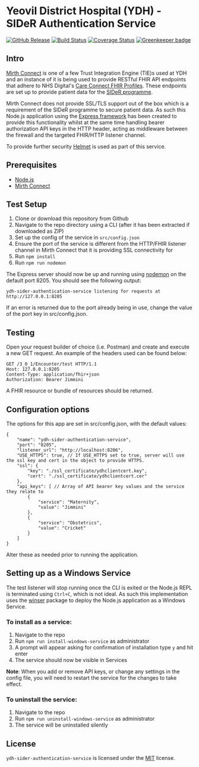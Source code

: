 Yeovil District Hospital (YDH) - SIDeR Authentication Service
==========================================
[![GitHub Release](https://img.shields.io/github/release/Fdawgs/ydh-sider-authentication-service.svg)](https://github.com/Fdawgs/ydh-sider-authentication-service/releases/latest/) [![Build Status](https://travis-ci.org/Fdawgs/ydh-sider-authentication-service.svg?branch=master)](https://travis-ci.org/Fdawgs/ydh-sider-authentication-service) [![Coverage Status](https://coveralls.io/repos/github/Fdawgs/ydh-sider-authentication-service/badge.svg?branch=master)](https://coveralls.io/github/Fdawgs/ydh-sider-authentication-service?branch=master) [![Greenkeeper badge](https://badges.greenkeeper.io/Fdawgs/ydh-sider-authentication-service.svg)](https://greenkeeper.io/)

## Intro
[Mirth Connect](https://github.com/nextgenhealthcare/connect) is one of a few Trust Integration Engine (TIE)s used at YDH and an instance of it is being used to provide RESTful FHIR API endpoints that adhere to NHS Digital's [Care Connect FHIR Profiles](https://nhsconnect.github.io/CareConnectAPI/). These endpoints are set up to provide patient data for the [SIDeR programme](https://www.somersetccg.nhs.uk/your-health/sharing-your-information/sider/).

Mirth Connect does not provide SSL/TLS support out of the box which is a requirement of the SIDeR programme to secure patient data. As such this Node.js application using the [Express framework](https://expressjs.com/) has been created to provide this functionality whilst at the same time handling bearer authorization API keys in the HTTP header, acting as middleware between the firewall and the targeted FHIR/HTTP listener channel.

To provide further security [Helmet](https://helmetjs.github.io/) is used as part of this service.

## Prerequisites
- [Node.js](https://nodejs.org/en/)
- [Mirth Connect](https://github.com/nextgenhealthcare/connect)



## Test Setup
1. Clone or download this repository from Github
2. Navigate to the repo directory using a CLI (after it has been extracted if downloaded as ZIP)
3. Set up the config of the service in `src/config.json`
4. Ensure the port of the service is different from the HTTP/FHIR listener channel in Mirth Connect that it is providing SSL connectivity for
5. Run `npm install`
6. Run `npm run nodemon`

The Express server should now be up and running using [nodemon](https://nodemon.io/) on the default port 8205. You should see the following output:

```
ydh-sider-authentication-service listening for requests at http://127.0.0.1:8205
```
If an error is returned due to the port already being in use, change the value of the port key in src/config.json.

## Testing
Open your request builder of choice (i.e. Postman) and create and execute a new GET request.
An example of the headers used can be found below: 

```http
GET /3_0_1/Encounter/test HTTP/1.1
Host: 127.0.0.1:8205
Content-Type: application/fhir+json
Authorization: Bearer Jimmini
```
A FHIR resource or bundle of resources should be returned.

## Configuration options

The options for this app are set in src/config.json, with the default values:

```jsonc
{
	"name": "ydh-sider-authentication-service",
	"port": "8205",
	"listener_url": "http://localhost:8206",
	"USE_HTTPS": true, // If USE_HTTPS set to true, server will use the ssl key and cert in the object to provide HTTPS.
	"ssl": {
		"key": "./ssl_certificate/ydhclientcert.key",
		"cert": "./ssl_certificate/ydhclientcert.cer"
	},
	"api_keys": [ // Array of API bearer key values and the service they relate to
		{
			"service": "Maternity",
			"value": "Jimmini"
		},
		{
			"service": "Obstetrics",
			"value": "Cricket"
		}
	]
}
```

Alter these as needed prior to running the application.


## Setting up as a Windows Service
The test listener will stop running once the CLI is exited or the Node.js REPL is terminated using `Ctrl+C`, which is not ideal.
As such this implementation uses the [winser](https://github.com/jfromaniello/winser) package to deploy the Node.js application
as a Windows Service.

### To install as a service:
1. Navigate to the repo
2. Run `npm run install-windows-service` as administrator
3. A prompt will appear asking for confirmation of installation type `y` and hit enter
4. The service should now be visible in Services

**Note**: When you add or remove API keys, or change any settings in the config file, you will need to restart the service for the changes to take effect.

### To uninstall the service:
1. Navigate to the repo
2. Run `npm run uninstall-windows-service` as administrator
3. The service will be uninstalled silently



## License
`ydh-sider-authentication-service` is licensed under the [MIT](https://github.com/Fdawgs/ydh-sider-authentication-service/blob/master/LICENSE) license.

